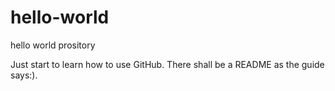 hello-world
===========

hello world prository

Just start to learn how to use GitHub.
There shall be a README as the guide says:).
